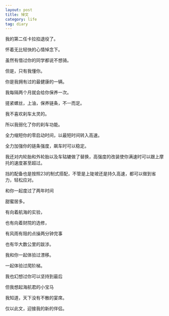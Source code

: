 ```yaml
---
layout: post
title: 悼文
category: life
tag: diary
---
```



我的第二任卡拉掐退役了。

怀着无比轻快的心情悼念下。

虽然有借过你的同学都说不想骑。

但是，只有我懂你。

你是我拥有过的最健康的一辆。

我每隔两个月就会给你保养一次。

搓紧螺丝，上油，保养链条，不一而足。

我不喜欢刹车太灵的。

所以我弱化了你的刹车功能。

全力缩短你的零启动时间，以最短时间转入高速。

全力加强你的链条强度，飙车时可以稳定。

我还对内轮胎和外轮胎以及车轱辘做了替换，高强度的改装使你满速时可以跟上摩托的速度甚至超过。

挡的配备也是按照23的制式搭配，不管是上陡坡还是持久高速，都可以做到省力，轻松应对。

和你一起度过了两年时间 

甜蜜居多。

有向着航海的实验，

也有向着财院的选修，

有风雨有阻的点操两分钟完事

也有华大数公里的跋涉。

我和你一起体验过漂移。

一起体验过爬阶梯。

我也幻想过你可以坚持到最后

但我想起海航君的小宝马

我知道，天下没有不散的宴席。

仅以此文，迎接我的新的伴侣。
